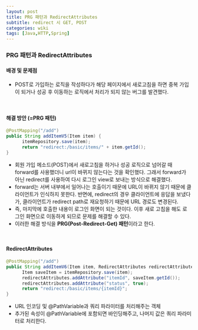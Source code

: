 ```yaml
---
layout: post
title: PRG 패턴과 RedirectAttributes
subtitle: redirect 시 GET, POST
categories: wiki
tags: [Java,HTTP,Spring]
---
```


### PRG 패턴과 RedirectAttributes


#### **배경 및 문제점**
- POST로 가입하는 로직을 작성하다가 해당 페이지에서 새로고침을 하면 중복 가입이 되거나 성공 후 이동하는 로직에서 처리가 되지 않는 버그를 발견했다.
<br/>


#### 해결 방안 (=PRG 패턴)
```java
@PostMapping("/add")
public String addItemV5(Item item) {
      itemRepository.save(item);
      return "redirect:/basic/items/" + item.getId();
}
```
- 회원 가입 메소드(POST)에서 새로고침을 하거나 성공 로직으로 넘어갈 때 forward를 사용했더니 url이 바뀌지 않는다는 것을 확인했다. 그래서 forward가 아닌 redirect를 사용하여 다시 로그인 view로 보내는 방식으로 해결했다.
- forward는 서버 내부에서 일어나는 호출이기 때문에 URL이 바뀌지 않기 때문에 클라이언트가 인식하지 못한다. 반면에, redirect의 경우 클라이언트에 응답을 보냈다가, 클라이언트가 redirect path로 재요청하기 때문에 URL 경로도 변경된다. 
- 즉, 마지막에 호출한 내용이 로그인 화면이 되는 것이다. 이후 새로 고침을 해도 로그인 화면으로 이동하게 되므로 문제를 해결할 수 있다.
- 이러한 해결 방식을 **PRG(Post-Redirect-Get) 패턴**이라고 한다.
<br/>


#### RedirectAttributes
```java
@PostMapping("/add")
public String addItemV6(Item item, RedirectAttributes redirectAttributes) {
      Item saveItem = itemRepository.save(item);
      redirectAttributes.addAttribute("itemId", saveItem.getId());
      redirectAttributes.addAttribute("status", true);
      return "redirect:/basic/items/{itemId}";
}
```
- URL 인코딩 및 @PathVariable과 쿼리 파라미터를 처리해주는 객체
- 추가된 속성이 @PathVariable에 포함되면 바인딩해주고, 나머지 값은 쿼리 파라미터로 처리한다.